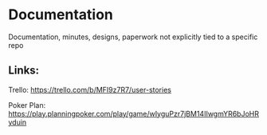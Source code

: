 # Documentation
Documentation, minutes, designs, paperwork not explicitly tied to a specific repo

## Links:
 Trello: https://trello.com/b/MFI9z7R7/user-stories

 Poker Plan: https://play.planningpoker.com/play/game/wIyguPzr7jBM14IIwgmYR6bJoHRyduin
